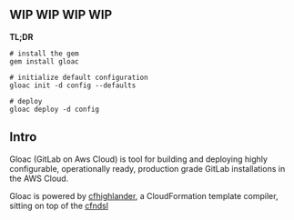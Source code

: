 ## WIP WIP WIP WIP

**TL;DR**

```shell
# install the gem
gem install gloac

# initialize default configuration
gloac init -d config --defaults

# deploy 
gloac deploy -d config
```

## Intro

Gloac (GitLab on Aws Cloud) is tool for building and deploying highly 
configurable, operationally ready, 
production grade GitLab installations in the AWS Cloud. 


Gloac is powered by [cfhighlander](https://github.com/theonestack/cfhighlander), a
CloudFormation template compiler, sitting on top of the [cfndsl](https://github.com/cfndsl/cfndsl)

